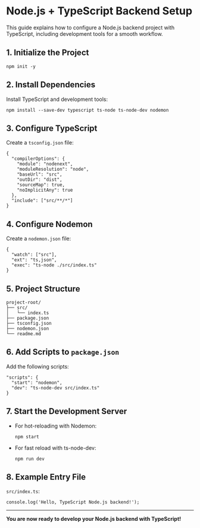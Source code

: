 # Node.js + TypeScript Backend Setup

This guide explains how to configure a Node.js backend project with TypeScript, including development tools for a smooth workflow.

## 1. Initialize the Project

```
npm init -y
```

## 2. Install Dependencies

Install TypeScript and development tools:

```
npm install --save-dev typescript ts-node ts-node-dev nodemon
```

## 3. Configure TypeScript

Create a `tsconfig.json` file:

```
{
  "compilerOptions": {
    "module": "nodenext",
    "moduleResolution": "node",
    "baseUrl": "src",
    "outDir": "dist",
    "sourceMap": true,
    "noImplicitAny": true
  },
  "include": ["src/**/*"]
}
```

## 4. Configure Nodemon

Create a `nodemon.json` file:

```
{
  "watch": ["src"],
  "ext": "ts,json",
  "exec": "ts-node ./src/index.ts"
}
```

## 5. Project Structure

```
project-root/
├── src/
│   └── index.ts
├── package.json
├── tsconfig.json
├── nodemon.json
└── readme.md
```

## 6. Add Scripts to `package.json`

Add the following scripts:

```
"scripts": {
  "start": "nodemon",
  "dev": "ts-node-dev src/index.ts"
}
```

## 7. Start the Development Server

- For hot-reloading with Nodemon:
  ```
  npm start
  ```
- For fast reload with ts-node-dev:
  ```
  npm run dev
  ```

## 8. Example Entry File

`src/index.ts`:

```
console.log('Hello, TypeScript Node.js backend!');
```

---

**You are now ready to develop your Node.js backend with TypeScript!**
